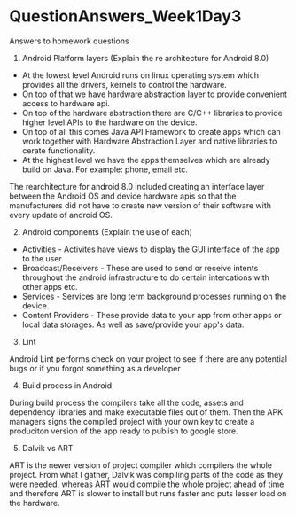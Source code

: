 # QuestionAnswers_Week1Day3
Answers to homework questions


1. Android Platform layers (Explain the re architecture for Android 8.0)

 - At the lowest level Android runs on linux operating system which provides all the drivers, kernels to control the hardware.
 - On top of that we have hardware abstraction layer to provide convenient access to hardware api.
 - On top of the hardware abstraction there are C/C++ libraries to provide higher level APIs to the hardware on the device.
 - On top of all this comes Java API Framework to create apps which can work together with Hardware Abstraction Layer and native libraries to cerate functionality.
 - At the highest level we have the apps themselves which are already build on Java. For example: phone, email etc.
 
 The rearchitecture for android 8.0 included creating an interface layer between the Android OS and device hardware apis so that the manufacturers did not have to create new version of their software with every update of android OS.

2. Android components (Explain the use of each)

- Activities - Activites have views to display the GUI interface of the app to the user.
- Broadcast/Receivers - These are used to send or receive intents throughout the android infrastructure to do certain intercations with other apps etc.
- Services - Services are long term background processes running on the device.
- Content Providers - These provide data to your app from other apps or local data storages. As well as save/provide your app's data.

3. Lint 

Android Lint performs check on your project to see if there are any potential bugs or if you forgot something as a developer

4. Build process in Android

During build process the compilers take all the code, assets and dependency libraries and make executable files out of them. Then the APK managers signs the compiled project with your own key to create a produciton version of the app ready to publish to google store.

5. Dalvik vs ART

ART is the newer version of project compiler which compilers the whole project. From what I gather, Dalvik was compiling parts of the code as they were needed, whereas ART would compile the whole project ahead of time and therefore ART is slower to install but runs faster and puts lesser load on the hardware.
